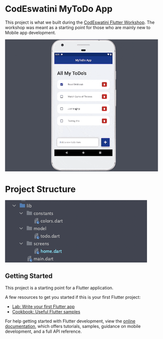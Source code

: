 # CodEswatini MyToDo App

This project is what we built during the [CodEswatini Flutter Workshop](https://codeswatini.org/initiatives/build-with-flutter/). The workshop was meant as a starting point for those who are mainly new to Mobile app development.

![Final Project](./docs/final_app.gif)


# Project Structure
![Project Structure](./docs/project_structure.png)

## Getting Started

This project is a starting point for a Flutter application.

A few resources to get you started if this is your first Flutter project:

- [Lab: Write your first Flutter app](https://docs.flutter.dev/get-started/codelab)
- [Cookbook: Useful Flutter samples](https://docs.flutter.dev/cookbook)

For help getting started with Flutter development, view the
[online documentation](https://docs.flutter.dev/), which offers tutorials,
samples, guidance on mobile development, and a full API reference.
